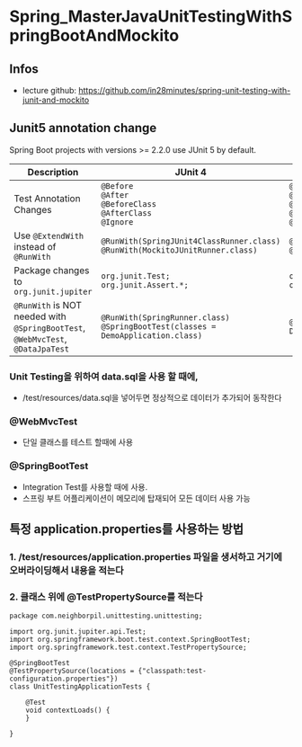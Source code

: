 # Spring_MasterJavaUnitTestingWithSpringBootAndMockito

## Infos
 - lecture github: https://github.com/in28minutes/spring-unit-testing-with-junit-and-mockito

## Junit5 annotation change
Spring Boot projects with versions >= 2.2.0 use JUnit 5 by default.

|Description|JUnit 4| JUnit 5|
|--|--|--|
|Test Annotation Changes|`@Before`<BR/>`@After`<BR/>`@BeforeClass`<BR/>`@AfterClass`<BR/>`@Ignore`|`@BeforeEach`<BR/>`@AfterEach`<BR/>`@BeforeAll`<BR/>`@AfterAll`<BR/>`@Disabled`|
|Use `@ExtendWith` instead of `@RunWith`|`@RunWith(SpringJUnit4ClassRunner.class)`<BR/>`@RunWith(MockitoJUnitRunner.class)`|`@ExtendWith(SpringExtension.class)` <BR/>`@ExtendWith(MockitoExtension.class)`|
|Package changes to `org.junit.jupiter` |`org.junit.Test;` <BR/> `org.junit.Assert.*;`|`org.junit.jupiter.api.Test;` <BR/>`org.junit.jupiter.api.Assertions.*;`|
|`@RunWith` is NOT needed with `@SpringBootTest`, `@WebMvcTest`, `@DataJpaTest`|`@RunWith(SpringRunner.class)`<BR/>`@SpringBootTest(classes = DemoApplication.class)`|`@SpringBootTest(classes = DemoApplication.class)`|


### Unit Testing을 위하여 data.sql을 사용 할 때에,
 - /test/resources/data.sql을 넣어두면 정상적으로 데이터가 추가되어 동작한다

### @WebMvcTest
 - 단일 클래스를 테스트 할때에 사용

### @SpringBootTest
 - Integration Test를 사용할 때에 사용. 
 - 스프링 부트 어플리케이션이 메모리에 탑재되어 모든 데이터 사용 가능


## 특정 application.properties를 사용하는 방법
### 1. /test/resources/application.properties 파일을 생서하고 거기에 오버라이딩해서 내용을 적는다
### 2. 클래스 위에 @TestPropertySource를 적는다
```
package com.neighborpil.unittesting.unittesting;

import org.junit.jupiter.api.Test;
import org.springframework.boot.test.context.SpringBootTest;
import org.springframework.test.context.TestPropertySource;

@SpringBootTest
@TestPropertySource(locations = {"classpath:test-configuration.properties"})
class UnitTestingApplicationTests {

	@Test
	void contextLoads() {
	}

}
```


